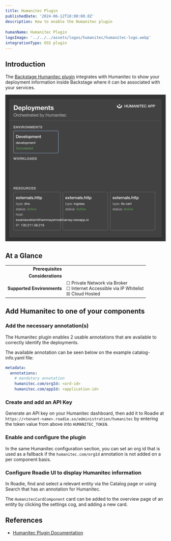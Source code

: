 ```yaml
---
title: Humanitec Plugin
publishedDate: '2024-06-12T10:00:00.0Z'
description: How to enable the Humanitec plugin

humanName: Humanitec Plugin
logoImage: '../../../assets/logos/humanitec/humanitec-logo.webp'
integrationType: OSS plugin
---
```


## Introduction

The [Backstage Humanitec plugin](https://github.com/humanitec/humanitec-backstage-plugins/tree/main/plugins/humanitec) integrates with Humanitec to show your deployment information inside Backstage where it can be associated with your services.

![humanitec.webp](humanitec.webp)

## At a Glance
| | |
|---: | --- |
| **Prerequisites** |  |
| **Considerations** |  |
| **Supported Environments** | ☐ Private Network via Broker <br /> ☐ Internet Accessible via IP Whitelist <br /> ☒ Cloud Hosted |

## Add Humanitec to one of your components

### Add the necessary annotation(s)

The Humanitec plugin enables 2 usable annotations that are available to correctly identify the deployments.

The available annotation can be seen below on the example catalog-info.yaml file:
```yaml
metadata:
  annotations:
    # mandatory annotation
    humanitec.com/orgId: <ord-id>
    humanitec.com/appId: <application-id>
```

### Create and add an API Key

Generate an API key on your Humanitec dashboard, then add it to Roadie at `https://<tenant-name>.roadie.so/administration/humanitec` by entering the token value from above into `HUMANITEC_TOKEN`.

### Enable and configure the plugin

In the same Humanitec configuration section, you can set an org id that is used as a fallback if the `humanitec.com/orgId` annotation is not added on a per component basis.

### Configure Roadie UI to display Humanitec information

In Roadie, find and select a relevant entity via the Catalog page or using Search that has an annotation for Humanitec.

The `HumanitecCardComponent` card can be added to the overview page of an entity by clicking the settings cog, and adding a new card.

## References

- [Humanitec Plugin Documentation](https://github.com/humanitec/humanitec-backstage-plugins/tree/main/plugins/humanitec)

